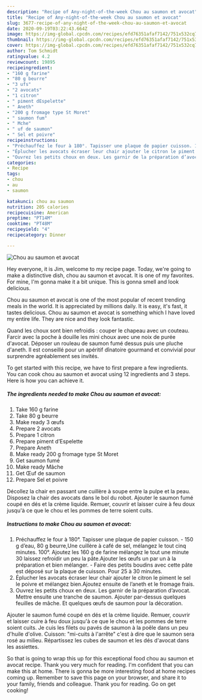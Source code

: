 ```yaml
---
description: "Recipe of Any-night-of-the-week Chou au saumon et avocat"
title: "Recipe of Any-night-of-the-week Chou au saumon et avocat"
slug: 3677-recipe-of-any-night-of-the-week-chou-au-saumon-et-avocat
date: 2020-09-19T03:22:43.664Z
image: https://img-global.cpcdn.com/recipes/efd76351afaf7142/751x532cq70/chou-au-saumon-et-avocat-photo-principale-de-la-recette.jpg
thumbnail: https://img-global.cpcdn.com/recipes/efd76351afaf7142/751x532cq70/chou-au-saumon-et-avocat-photo-principale-de-la-recette.jpg
cover: https://img-global.cpcdn.com/recipes/efd76351afaf7142/751x532cq70/chou-au-saumon-et-avocat-photo-principale-de-la-recette.jpg
author: Tom Schmidt
ratingvalue: 4.2
reviewcount: 19895
recipeingredient:
- "160 g farine"
- "80 g beurre"
- "3 ufs"
- "2 avocats"
- "1 citron"
- " piment dEspelette"
- " Aneth"
- "200 g fromage type St Moret"
- " saumon fum"
- " Mche"
- " uf de saumon"
- " Sel et poivre"
recipeinstructions:
- "Préchauffez le four à 180°. Tapisser une plaque de papier cuisson. 150 g d’eau, 80 g beurre,Une cuillère à café de sel, mélangez le tout cinq minutes. 100°. Ajoutez les 160 g de farine mélangez le tout une minute 30 laissez refroidir un peu la pâte.Ajouter les œufs un par un à la préparation et bien mélanger. Faire des petits boudins avec cette pâte est déposé sur la plaque de cuisson. Pour 25 à 30 minutes."
- "Éplucher les avocats écraser leur chair ajouter le citron le piment le sel le poivre et mélangez bien.Ajoutez ensuite de l’aneth et le fromage frais."
- "Ouvrez les petits choux en deux. Les garnir de la préparation d’avocat. Mettre ensuite une tranche de saumon. Ajouter par-dessus quelques feuilles de mâche. Et quelques œufs de saumon pour la décoration."
categories:
- Recipe
tags:
- chou
- au
- saumon

katakunci: chou au saumon 
nutrition: 205 calories
recipecuisine: American
preptime: "PT14M"
cooktime: "PT48M"
recipeyield: "4"
recipecategory: Dinner

---
```



![Chou au saumon et avocat](https://img-global.cpcdn.com/recipes/efd76351afaf7142/751x532cq70/chou-au-saumon-et-avocat-photo-principale-de-la-recette.jpg)

Hey everyone, it is Jim, welcome to my recipe page. Today, we're going to make a distinctive dish, chou au saumon et avocat. It is one of my favorites. For mine, I'm gonna make it a bit unique. This is gonna smell and look delicious.

Chou au saumon et avocat is one of the most popular of recent trending meals in the world. It is appreciated by millions daily. It is easy, it's fast, it tastes delicious. Chou au saumon et avocat is something which I have loved my entire life. They are nice and they look fantastic.

Quand les choux sont bien refroidis : couper le chapeau avec un couteau. Farcir avec la poche à douille les mini choux avec une noix de purée d&#39;avocat. Déposer un rouleau de saumon fumé dessus puis une pluche d&#39;aneth. Il est conseillé pour un apéritif dînatoire gourmand et convivial pour surprendre agréablement ses invités.


To get started with this recipe, we have to first prepare a few ingredients. You can cook chou au saumon et avocat using 12 ingredients and 3 steps. Here is how you can achieve it.

<!--inarticleads1-->

##### The ingredients needed to make Chou au saumon et avocat:

1. Take 160 g farine
1. Take 80 g beurre
1. Make ready 3 œufs
1. Prepare 2 avocats
1. Prepare 1 citron
1. Prepare  piment d’Espelette
1. Prepare  Aneth
1. Make ready 200 g fromage type St Moret
1. Get  saumon fumé
1. Make ready  Mâche
1. Get  Œuf de saumon
1. Prepare  Sel et poivre


Décollez la chair en passant une cuillère à soupe entre la pulpe et la peau. Disposez la chair des avocats dans le bol du robot. Ajouter le saumon fumé coupé en dés et la crème liquide. Remuer, couvrir et laisser cuire à feu doux jusqu&#39;à ce que le chou et les pommes de terre soient cuits. 

<!--inarticleads2-->

##### Instructions to make Chou au saumon et avocat:

1. Préchauffez le four à 180°. Tapisser une plaque de papier cuisson. - 150 g d’eau, 80 g beurre,Une cuillère à café de sel, mélangez le tout cinq minutes. 100°. Ajoutez les 160 g de farine mélangez le tout une minute 30 laissez refroidir un peu la pâte.Ajouter les œufs un par un à la préparation et bien mélanger. - Faire des petits boudins avec cette pâte est déposé sur la plaque de cuisson. Pour 25 à 30 minutes.
1. Éplucher les avocats écraser leur chair ajouter le citron le piment le sel le poivre et mélangez bien.Ajoutez ensuite de l’aneth et le fromage frais.
1. Ouvrez les petits choux en deux. Les garnir de la préparation d’avocat. Mettre ensuite une tranche de saumon. Ajouter par-dessus quelques feuilles de mâche. Et quelques œufs de saumon pour la décoration.


Ajouter le saumon fumé coupé en dés et la crème liquide. Remuer, couvrir et laisser cuire à feu doux jusqu&#39;à ce que le chou et les pommes de terre soient cuits. Je cuis les filets ou pavés de saumon à la poêle dans un peu d&#39;huile d&#39;olive. Cuisson: &#34;mi-cuits à l&#39;arrête&#34; c&#39;est à dire que le saumon sera rosé au milieu. Répartissez les cubes de saumon et les dés d&#39;avocat dans les assiettes. 

So that is going to wrap this up for this exceptional food chou au saumon et avocat recipe. Thank you very much for reading. I'm confident that you can make this at home. There is gonna be more interesting food at home recipes coming up. Remember to save this page on your browser, and share it to your family, friends and colleague. Thank you for reading. Go on get cooking!

